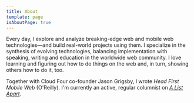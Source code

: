 ```yaml
---
title: About
template: page
isAboutPage: true
---
```


Every day, I explore and analyze breaking-edge web and mobile web technologies—and build real-world projects using them. I specialize in the synthesis of evolving technologies, balancing implementation with speaking, writing and education in the worldwide web community. I love learning and figuring out how to do things on the web and, in turn, showing others how to do it, too.

Together with Cloud Four co-founder Jason Grigsby, I wrote *Head First Mobile Web* (O'Reilly). I'm currently an active, regular columnist on [*A List Apart*](http://www.alistapart.com).

